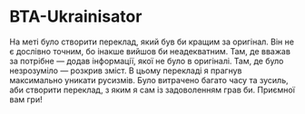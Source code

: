 # BTA-Ukrainisator
На меті було створити переклад, який був би кращим за оригінал. Він не є дослівно точним, бо інакше вийшов би неадекватним. Там, де вважав за потрібне — додав інформації, якої не було в оригіналі. Там, де було незрозуміло — розкрив зміст. В цьому перекладі я прагнув максимально уникати русизмів. Було витрачено багато часу та зусиль, аби створити переклад, з яким я сам із задоволенням грав би. Приємної вам гри!
